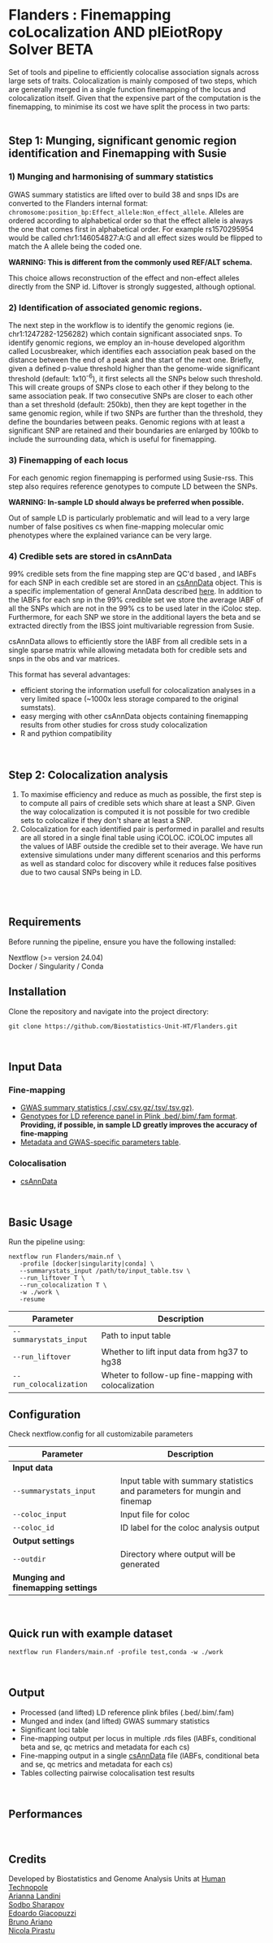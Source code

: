 # Flanders : Finemapping coLocalization AND plEiotRopy Solver BETA

Set of tools and pipeline to efficiently colocalise association signals across large sets of traits.
Colocalization is mainly composed of two steps, which are generally merged in a single function finemapping of the locus and colocalization itself. Given that the expensive part of the computation is the finemapping, to minimise its cost we have split the process in two parts:    
</br>
## Step 1: Munging, significant genomic region identification and Finemapping with Susie

### 1) Munging and harmonising of summary statistics
   GWAS summary statistics are lifted over to build 38 and snps IDs are converted to the Flanders internal format: `chromosome:position_bp:Effect_allele:Non_effect_allele`. Alleles are ordered according to alphabetical order so that the effect allele is always the one that comes first in alphabetical order. For example rs1570295954 would be called chr1:146054827:A:G and all effect sizes would be flipped to match the A allele being the coded one.
   
   __WARNING: This is different from the commonly used REF/ALT schema.__
   
   This choice allows reconstruction of the effect and non-effect alleles directly from the SNP id. 
   Liftover is strongly suggested, although optional. </br>
      
### 2) Identification of associated genomic regions.
   The next step in the workflow is to identify the genomic regions (ie. chr1:1247282-1256282) which contain significant associated snps. To identify genomic regions, we employ an in-house developed algorithm called Locusbreaker, which identifies each association peak based on the distance between the end of a peak and the start of the next one.
   Briefly, given a defined p-value threshold higher than the genome-wide significant threshold (default: 1x10<sup>-6</sup>), it first selects all the SNPs below such threshold. This will create groups of SNPs close to each other if they belong to the 
   same association peak. If two consecutive SNPs are closer to each other than a set threshold (default: 250kb), then they are kept together in the same genomic region, while if two SNPs are further than the threshold, they define the 
   boundaries between peaks.  Genomic regions with at least a significant SNP are retained and their boundaries are enlarged by 100kb to include the surrounding data, which is useful for finemapping.

### 3) Finemapping of each locus
For each genomic region finemapping is performed using Susie-rss. This step also requires reference genotypes to compute LD between the SNPs.</br>

__WARNING: In-sample LD should always be preferred when possible.__ 

Out of sample LD is particularly problematic and will lead to a very large number of false positives cs when fine-mapping molecular omic phenotypes where the explained variance can be very large.

### 4) Credible sets are stored in csAnnData 
99% credible sets from the fine mapping step are QC'd based , and lABFs for each SNP in each credible set are stored in an [csAnnData](https://github.com/Biostatistics-Unit-HT/Flanders/wiki/csAnnData-specifications) object. This is a specific implementation of general AnnData described [here](https://anndata.dynverse.org/index.html). In addition to the lABFs for each snp in the 99% credible set we store the average lABF of all the SNPs which are not in the 99% cs to be used later in the iColoc step.
Furthermore, for each SNP we store in the additional layers the beta and se extracted directly from the IBSS joint multivariable regression from Susie. 

csAnnData allows to efficiently store the lABF from all credible sets in a single sparse matrix while allowing metadata both for credible sets and snps in the obs and var matrices.

This format has several advantages: 
- efficient storing the information usefull for colocalization analyses in a very limited space (~1000x less storage compared to the original sumstats). 
- easy merging with other csAnnData objects containing finemapping results from other studies for cross study colocalization
- R and pythion compatibility
</br>

## Step 2: Colocalization analysis

1) To maximise efficiency and reduce as much as possible, the first step is to compute all pairs of credible sets which share at least a SNP. Given the way colocalization is computed it is not possible for two credible sets to colocalize if they don't share at least a SNP.
2) Colocalization for each identified pair is performed in parallel and results are all stored in a single final table using iCOLOC. iCOLOC imputes all the values of lABF outside the credible set to their average. We have run extensive simulations under many different scenarios and this performs as well as standard coloc for discovery while it reduces false positives due to two causal SNPs being in LD.
</br>
</br>

## Requirements
Before running the pipeline, ensure you have the following installed:

Nextflow (>= version 24.04) </br>
Docker / Singularity / Conda
</br>

## Installation
Clone the repository and navigate into the project directory:
```
git clone https://github.com/Biostatistics-Unit-HT/Flanders.git
```
</br>

## Input Data
### Fine-mapping
- [GWAS summary statistics (.csv/.csv.gz/.tsv/.tsv.gz)](https://github.com/Biostatistics-Unit-HT/Flanders/wiki/Inputs#gwas-summary-statistics).
- [Genotypes for LD reference panel in Plink .bed/.bim/.fam format](https://github.com/Biostatistics-Unit-HT/Flanders/wiki/Inputs#genotypes-for-ld-reference-panel). __Providing, if possible, in sample LD greatly improves the accuracy of fine-mapping__
- [Metadata and GWAS-specific parameters table](https://github.com/Biostatistics-Unit-HT/Flanders/wiki/Inputs#metadata-and-gwas-specific-parameters-table).

### Colocalisation
- [csAnnData](https://github.com/Biostatistics-Unit-HT/Flanders/wiki/csAnnData-specifications)
</br>

## Basic Usage
Run the pipeline using:

```
nextflow run Flanders/main.nf \
   -profile [docker|singularity|conda] \
   --summarystats_input /path/to/input_table.tsv \
   --run_liftover T \
   --run_colocalization T \
   -w ./work \
   -resume
```
| Parameter                     | Description                                                     |
|-------------------------------|-----------------------------------------------------------------|
| `--summarystats_input`        | Path to input table                                             |
| `--run_liftover`              | Whether to lift input data from hg37 to hg38                    |
| `--run_colocalization`        | Wheter to follow-up fine-mapping with colocalization            |




## Configuration
Check nextflow.config for all customizabile parameters

| Parameter                     | Description                                                               |
|-------------------------------|---------------------------------------------------------------------------|
| **Input data** |                                       |
| `--summarystats_input`        | Input table with summary statistics and parameters for mungin and finemap |
| `--coloc_input `              | Input file for coloc                                                      |
| `--coloc_id`                  | ID label for the coloc analysis output                                    |
| **Output settings** |                                       |
| `--outdir`                    | Directory where output will be generated                        |
| **Munging and finemapping settings** |                                       |


</br>

## Quick run with example dataset
```
nextflow run Flanders/main.nf -profile test,conda -w ./work
```
</br>

## Output
- Processed (and lifted) LD reference plink bfiles (.bed/.bim/.fam)
- Munged and index (and lifted) GWAS summary statistics
- Significant loci table
- Fine-mapping output per locus in multiple .rds files (lABFs, conditional beta and se, qc metrics and metadata for each cs)
- Fine-mapping output in a single [csAnnData](https://github.com/Biostatistics-Unit-HT/Flanders/wiki/csAnnData-specifications) file (lABFs, conditional beta and se, qc metrics and metadata for each cs)
- Tables collecting pairwise colocalisation test results
</br>

## Performances
</br>

## Credits
Developed by Biostatistics and Genome Analysis Units at [Human Technopole](https://humantechnopole.it/en/)<br>
[Arianna Landini](mailto:arianna.landini@fht.org)<br>
[Sodbo Sharapov](mailto:sodbo.sharapov@fht.org)<br>
[Edoardo Giacopuzzi](mailto:edoardo.giacopuzzi@fht.org)<br>
[Bruno Ariano](mailto:bruno.ariano@fht.org)<br>
[Nicola Pirastu](mailto:nicola.pirastu@fht.org)<br>
